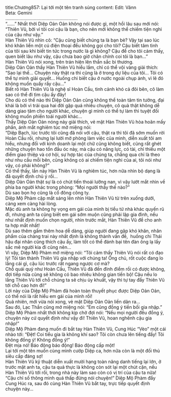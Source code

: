 title:Chương857: Lại tới một tên tranh sủng
content:
Edit: Vânn<br>Beta: Gemini<br>………………………………………………..<br>“……” Nhất thời Diệp Oản Oản không nói được gì, một hồi lâu sau mới nói: “Thiên Vũ, bởi vì tôi coi cậu là bạn, cho nên mới không thể chiếm tiện nghi của cậu như vậy.”<br>Hàn Thiên Vũ nhìn cô: “Cậu cũng biết chúng ta là bạn bè? Vậy tại sao lúc khó khăn liền một cú điện thoại đều không gọi cho tôi? Cậu biết tâm tình của tôi sau khi biết tin tức trong nước là gì không? Cậu để cho tôi cảm thấy, quen biết lâu như vậy, cậu chưa bao giờ chân chính coi tôi là bạn…”<br>Hàn Thiên Vũ nói xong, trên trán hiện lên thần sắc bi thương.<br>Diệp Oản Oản thấy Hàn Thiên Vũ hiểu lầm, chỉ có thể vội vàng giải thích: “Sao lại thế… Chuyện này thật ra thì cũng là ở trong dự liệu của tôi… Tôi có thể tự mình giải quyết… Huống chi biết cậu ở nước ngoài chụp ảnh, vì lẽ đó không muốn quấy rầy cậu…”<br>Biết rõ Hàn Thiên Vũ là nghệ sĩ Hoàn Cầu, tình cảnh khó cả đôi bên, cô làm sao có thể đi tìm cậu ấy đây!<br>Cho dù có thế nào thì Diệp Oản Oản cũng không thể toàn tâm tin tưởng, đại khái là bởi vì trải qua hai đời gặp quá nhiều chuyện, cô quả thật không dễ dàng giao tâm cho người khác, chuyện gì mình có thể tự làm thì tuyệt đối không muốn phiền toái người khác…<br>Thấy Diệp Oản Oản nóng nảy giải thích, vẻ mặt Hàn Thiên Vũ hòa hoãn mấy phần, ánh mắt nghiêm túc mở miệng nói:<br>“Diệp Bạch, lúc trước tôi cũng đã nói với cậu, thật ra thì tôi đã sớm muốn rời Hoàn Cầu rồi, nhưng lại lười mở phòng làm việc của mình, diễn xuất tôi am hiểu, nhưng đối với kinh doanh lại một chữ cũng không biết, cũng rất ghét những chuyện hao tổn đầu óc này, mà cậu có năng lực, có tài, chỉ thiếu một điểm giao thiệp và cơ hội, sự hợp tác của chúng ta, chẳng qua chỉ là theo như nhu cầu mỗi bên, cũng không có ai chiếm tiện nghi của ai, tôi nói như vậy, có phải không?”<br>Có thể thấy, lần này Hàn Thiên Vũ là nghiêm túc, hơn nữa nhìn bộ dạng là đã quyết định chủ ý rồi…<br>Diệp Oản Oản thật sự là có chút tiến thoái lưỡng nan, vì vậy lướt mắt nhìn về phía ba người khác trong phòng: “Mọi người thấy thế nào?”<br>Dù sao bọn họ cũng là cổ đông công ty.<br>Diệp Mộ Phàm cặp mắt sáng lên nhìn Hàn Thiên Vũ từ trên xuống dưới, càng xem càng hài lòng.<br>Mặc dù anh ta không hy vọng em gái của mình bị tiểu tử nhà khác quyến rũ đi, nhưng anh ta cũng biết em gái sớm muộn cũng phải lập gia đình, nếu như nhất định muốn chọn người, nhìn trước mắt, Hàn Thiên Vũ để cho anh ta hợp mắt nhất!<br>Dù sao thêm gấm thêm hoa dễ dàng, giúp người đang gặp khó khăn, nhân phẩm của chàng trai này nhất định là không thành vấn đề,  huống chi Thái hậu đại nhân cũng thích cậu ấy, làm tốt có thể đánh bại tên đàn ông lạ lấy sắc mê người kia đi cũng nên…<br>Vì vậy, Diệp Mộ Phàm mở miệng nói: “Tôi cảm thấy Thiên Vũ nói rất có đạo lý! Tôi tán thành Thiên Vũ gia nhập với chúng ta! Ông chủ, rốt cuộc đang lo lắng cái gì, cậu lúc trước rất ngang ngược cơ mà?<br>Chỗ quái quỷ như Hoàn Cầu, Thiên Vũ đã đến đỉnh điểm rồi có được không, đợi tiếp nữa cũng sẽ không có bao nhiêu không gian tiến bộ! Cậu nếu lo lắng Thiên Vũ tới chỗ chúng ta sẽ chịu ủy khuất, vậy thì tự tay đẩy Thiên Vũ tới chỗ cao hơn đi!”<br>Lời này của Diệp Mộ Phàm đã hoàn toàn thuyết phục được Diệp Oản Oản, có thể nói là rất hiểu em gái của mình rồi!<br>Quả nhiên, mới vừa nói xong, vẻ mặt Diệp Oản Oản liền dãn ra…<br>Sau đó, Lạc Thần cũng mở miệng nói: “Em cũng đồng ý tiền bối gia nhập.”<br>Diệp Mộ Phàm nhất thời không kịp chờ đợi nói: “Nếu mọi người đều đồng ý, chuyện này cứ quyết định như vậy đi! Thiên Vũ, hoan nghênh cậu gia nhập!”<br>Diệp Mộ Phàm đang muốn đi bắt tay Hàn Thiên Vũ, Cung Húc “Vèo” một cái nhào tới: “Đệt! Coi tiểu gia là không khí sao? Tôi còn chưa lên tiếng đấy! Tôi không đồng ý! Không đồng ý!”<br>Đệt mịa nó! Báo động báo động! Báo động cấp một!<br>Lại tới một tên muốn cùng mình cướp Diệp ca, hơn nữa còn là một đối thủ siêu cấp đáng sợ!<br>Hàn Thiên Vũ kỹ thuật diễn xuất mười hạng toàn năng danh tiếng lại lớn, ở trước mặt anh ta, cậu ta quả thực là không còn sót lại một chút cặn, nếu Hàn Thiên Vũ tới rồi, trong nhà này làm sao còn có vị trí của cậu ta nữa!<br>“Cậu chỉ số thông minh quá thấp đừng nói chuyện!” Diệp Mộ Phàm đẩy Cung Húc ra, sau đó cùng Hàn Thiên Vũ bắt tay, trực tiếp quyết định chuyện này…